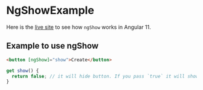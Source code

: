 # NgShowExample

Here is the [live site](http://www.rupeshtiwari.com/ng-show-angular11/) to see how `ngShow` works in Angular 11.

## Example to use ngShow

```html
<button [ngShow]="show">Create</button>
```

```ts
get show() {
  return false; // it will hide button. If you pass `true` it will show button.
}
```
